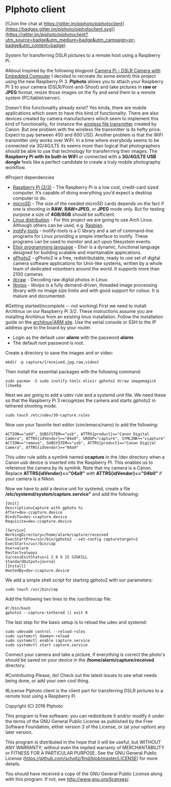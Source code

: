 # PIphoto client

[![Join the chat at https://gitter.im/piphoto/piphotoclient](https://badges.gitter.im/piphoto/piphotoclient.svg)](https://gitter.im/piphoto/piphotoclient?utm_source=badge&utm_medium=badge&utm_campaign=pr-badge&utm_content=badge)

System for transferring DSLR pictures to a remote host using a Raspberry Pi.

#About
Inspired by the following blogpost [Camera Pi – DSLR Camera with Embedded Computer](http://www.davidhunt.ie/raspberry-pi-in-a-dslr-camera/) I decided to recreate (to some extent) this project using the new Raspberry Pi 3. **PIphoto** allows you to attach your Raspberry PI 3 to your camera (DSLR/Point-and-Shoot) and take pictures in **raw or JPEG** format, resize those images on the fly and send them to a remote system (PC/tablet/server). 

Doesn't this functionality already exist? Yes kinda, there are mobile applications which seem to have this kind of functionality. There are also devices created by camera manufacturers which seem to implement this kind of functionality, for instance the
[wireless file transmitter](https://www.usa.canon.com/internet/portal/us/home/products/details/cameras/wireless-file-transmitter/wireless-file-transmitter-wft-e6a) created by Canon. But one problem with the wireless file transmitter is its hefty price. Expect to pay between 450 and 600 USD. Another problem is that the WiFi transmitter only works over WiFI. In a time where everybody seems to be connected via 3G/4G/LTE its seems more than logical that photographers should be able to use that technology for transferrring their images. The **Raspberry Pi with its built-in WiFi** or connected with a **3G/4G/LTE USB dongle** feels like a perfect candidate to create a truly mobile photography workflow.

#Project dependencies

* [Raspberry Pi (2/3)](https://www.raspberrypi.org/) - The Raspberry Pi is a low cost, credit-card sized computer. It’s capable of doing everything you’d expect a desktop computer to do.
* [microSD](https://simple.wikipedia.org/wiki/MicroSD) - The size of the needed microSD cards depends on the fact if one is shooting in **RAW**, **RAW+JPEG**, or **JPEG** mode only. But for testing purpose a size of **4GB/8GB** should be sufficient.
* [Linux distribution](https://archlinuxarm.org/platforms/armv8/broadcom/raspberry-pi-3) - For this project we are going to use Arch Linux. Although others can be used, e.g. [Rasbian](https://www.raspbian.org/FrontPage).
* [inotify-tools](https://github.com/rvoicilas/inotify-tools/wiki) - inotify-tools is a C library and a set of command-line programs for Linux providing a simple interface to inotify. These programs can be used to monitor and act upon filesystem events.  
* [Elixir programming language](http://elixir-lang.org/) - Elixir is a dynamic, functional language designed for building scalable and maintainable applications.
* [gPhoto2](http://gphoto.sourceforge.net/) - gPhoto2 is a free, redistributable, ready to use set of digital camera software applications for Unix-like systems, written by a whole team of dedicated volunteers around the world. It supports more than 2100 cameras.
* [dcraw](http://www.cybercom.net/~dcoffin/dcraw/) - Decoding raw digital photos in Linux.
* [libvips](http://www.vips.ecs.soton.ac.uk/index.php?title=Libvips) - libvips is a fully demand-driven, threaded image processing library with no image size limits and with good support for colour. It is mature and documented.

#Getting started(incomplete -- not working)
First we need to install Archlinux on our Raspberry Pi 3/2. These instructions assume you are installing Archlinux from an existing linux installation. Follow the installation guide on the [archlinux|ARM site](https://archlinuxarm.org/platforms/armv8/broadcom/raspberry-pi-3). Use the serial console or SSH to the IP address give to the board by your router.

* Login as the default user ***alarm*** with the password ***alarm***.
* The default root password is root.

Create a directory to save the images and or video:
```
mkdir -p capture/{received,jpg,raw,video}
```
Then install the essential packages with the following command:
```
sudo pacman -S sudo inotify-tools elixir gphoto2 dcraw imagemagick libwebp
```
Next we are going to add a udev rule and a systemd unit file. We need these so that the Raspberry Pi 3 recognizes the camera and starts gphoto2 in tethered shooting mode.

```
sudo touch /etc/udev/30-capture.rules
```
Now use your favorite text editor (vim/emacs/nano) to add the following:
```
ACTION=="add", SUBSYSTEM=="usb", ATTRS{product}=="Canon Digital Camera", ATTRS{idVendor}=="04a9", GROUP="capture", SYMLINK+="ccapture"
ACTION=="remove", SUBSYSTEM=="usb", ATTRS{product}=="Canon Digital Camera", ATTRS{idVendor}=="04a9"
```
This udev rule adds a symlink named **ccapture** in the /dev directory when a Canon usb device is inserted into the Raspberry PI. This enables us to reference the camera by its symlink. Note that my camera is a Canon. Replace **ATTRS{idVendor}=="04a9"** with **ATTRS{idVendor}=="04b0"** if your camera is a Nikon. 

Now we have to add a device unit for systemd, create a file **/etc/systemd/system/capture.service"** and add the following:
```
[Unit]
Description=Capture with gphoto %i
After=dev-ccapture.device
BindsTo=dev-ccapture.device
Requisite=dev-ccapture.device

[Service]
WorkingDirectory=/home/alarm/capture/received
ExecStartPre=/usr/bin/gphoto2 --set-config capturetarget=1
ExecStart=/usr/bin/cap
User=alarm
Restart=always
SuccessExitStatus=1 2 8 9 15 SIGKILL
StandardOutput=journal
[Install]
WantedBy=dev-ccapture.device
```
We add a simple shell script for starting gphoto2 with our parameters:
```
sudo touch /usr/bin/cap
```
Add the following two lines to the /usr/bin/cap file:
```
#!/bin/bash
gphoto2 --capture-tethered || exit 0
```

The last step for the basic setup is to reload the udev and systemd:
```
sudo udevadm control --reload-rules
sudo systemctl daemon-reload
sudo systemctl enable capture.service
sudo systemctl start capture.service
```

Connect your camera and take a picture, if everything is correct the photo's should be saved on your device in the **/home/alarm/capture/received** directory.

#Contributing 
Please, do! Check out the latest issues to see what needs being done, or add your own cool thing.

#License
PIphoto client is the client part for transferring DSLR pictures to a remote host using a Raspberry Pi

Copyright (C) 2016 PIphoto

This program is free software: you can redistribute it and/or modify it under the terms of the GNU General Public License as published by the Free Software Foundation, either version 3 of the License, or (at your option) any later version.

This program is distributed in the hope that it will be useful, but WITHOUT ANY WARRANTY; without even the implied warranty of MERCHANTABILITY or FITNESS FOR A PARTICULAR PURPOSE. See the GNU General Public License (https://github.com/schollz/find/blob/master/LICENSE) for more details.

You should have received a copy of the GNU General Public License along with this program. If not, see http://www.gnu.org/licenses/.
